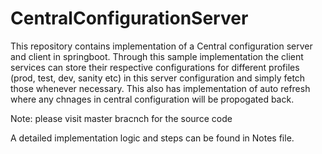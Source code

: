 # CentralConfigurationServer
This repository contains implementation of a Central configuration server and client in springboot. Through this sample implementation the client services can
store their respective configurations for different profiles (prod, test, dev, sanity etc) in this server configuration and simply fetch those whenever necessary.
This also has implementation of auto refresh where any chnages in central configuration will be propogated back.

Note: please visit master bracnch for the source code

A detailed implementation logic and steps can be found in Notes file.

